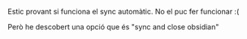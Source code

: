 Estic provant si funciona el sync automàtic. No el puc fer funcionar :(

Però he descobert una opció que és "sync and close obsidian"